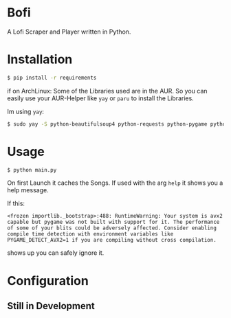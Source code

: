 # Bofi
A Lofi Scraper and Player written in Python.

# Installation
```bash
$ pip install -r requirements
```
if on ArchLinux:
Some of the Libraries used are in the AUR.
So you can easily use your AUR-Helper like `yay` or `paru` to install the Libraries.

Im using `yay`:
```bash
$ sudo yay -S python-beautifulsoup4 python-requests python-pygame python-pydub
```

# Usage
```bash
$ python main.py
```
On first Launch it caches the Songs.
If used with the arg `help` it shows you a help message.

If this:
```
<frozen importlib._bootstrap>:488: RuntimeWarning: Your system is avx2 capable but pygame was not built with support for it. The performance of some of your blits could be adversely affected. Consider enabling compile time detection with environment variables like PYGAME_DETECT_AVX2=1 if you are compiling without cross compilation.

```
shows up you can safely ignore it.

# Configuration
## Still in Development


